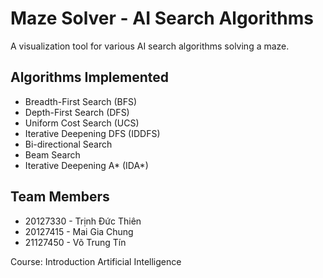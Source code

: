 # Maze Solver - AI Search Algorithms

A visualization tool for various AI search algorithms solving a maze.

## Algorithms Implemented

- Breadth-First Search (BFS)
- Depth-First Search (DFS)
- Uniform Cost Search (UCS)
- Iterative Deepening DFS (IDDFS)
- Bi-directional Search
- Beam Search
- Iterative Deepening A* (IDA*)

## Team Members

- 20127330 - Trịnh Đức Thiên
- 20127415 - Mai Gia Chung
- 21127450 - Võ Trung Tín

Course: Introduction Artificial Intelligence
